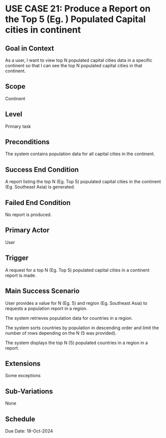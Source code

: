 # USE CASE 21: Produce a Report on the Top 5 (Eg. ) Populated Capital cities in continent

## Goal in Context

As a user, I want to view top N populated capital cities data in a specific continent so that I can see the top N
populated capital cities in that continent.

## Scope

Continent

## Level

Primary task

## Preconditions

The system contains population data for all capital cities in the continent.

## Success End Condition

A report listing the top N (Eg. Top 5) populated capital cities in the continent (Eg. Southeast Asia) is generated.

## Failed End Condition

No report is produced.

## Primary Actor

User

## Trigger

A request for a top N (Eg. Top 5) populated capital cities in a continent report is made.

## Main Success Scenario

User provides a value for N (Eg. 5) and region (Eg. Southeast Asia) to requests a population report in a region.

The system retrieves population data for countries in a region.

The system sorts countries by population in descending order and limit the number of rows depending on the N (5 was
provided).

The system displays the top N (5) populated countries in a region in a report.

## Extensions

Some exceptions

## Sub-Variations

None

## Schedule

Due Date: 18-Oct-2024